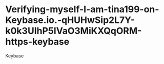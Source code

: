 # Verifying-myself-I-am-tina199-on-Keybase.io.-qHUHwSip2L7Y-k0k3UIhP5IVaO3MiKXQqORM-https-keybase
Keybase
